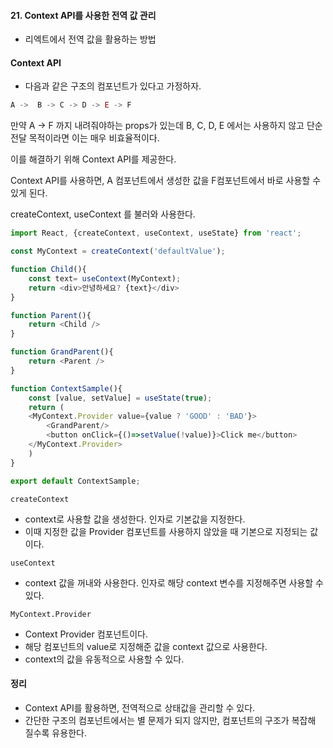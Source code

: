 #### 21. Context API를 사용한 전역 값 관리
- 리엑트에서 전역 값을 활용하는 방법

#### Context API
- 다음과 같은 구조의 컴포넌트가 있다고 가정하자.

```javascript
A ->  B -> C -> D -> E -> F
```
만약 A -> F 까지 내려줘야하는 props가 있는데 B, C,  D, E 에서는 사용하지 않고 단순 전달 목적이라면 이는 매우 비효율적이다.

이를 해결하기 위해 Context API를 제공한다.

Context API를 사용하면, A 컴포넌트에서 생성한 값을 F컴포넌트에서 바로 사용할 수 있게 된다.

createContext, useContext 를 불러와 사용한다.

```javascript
import React, {createContext, useContext, useState} from 'react';

const MyContext = createContext('defaultValue');

function Child(){
    const text= useContext(MyContext);
    return <div>안녕하세요? {text}</div>
}

function Parent(){
    return <Child />
}

function GrandParent(){
    return <Parent />
}

function ContextSample(){
    const [value, setValue] = useState(true);
    return (
    <MyContext.Provider value={value ? 'GOOD' : 'BAD'}>
        <GrandParent/>
        <button onClick={()=>setValue(!value)}>Click me</button>
    </MyContext.Provider>
    )
}

export default ContextSample;
```


`createContext`
- context로 사용할 값을 생성한다. 인자로 기본값을 지정한다.
- 이때 지정한 값을 Provider 컴포넌트를 사용하지 않았을 때 기본으로 지정되는 값이다.

`useContext`
- context 값을 꺼내와 사용한다. 인자로 해당 context 변수를 지정해주면 사용할 수 있다. 

`MyContext.Provider`
- Context Provider 컴포넌트이다.
- 해당 컴포넌트의 value로 지정해준 값을 context 값으로 사용한다.
-  context의 값을 유동적으로 사용할 수 있다.

#### 정리
- Context API를 활용하면, 전역적으로 상태값을 관리할 수 있다.
- 간단한 구조의 컴포넌트에서는 별 문제가 되지 않지만, 컴포넌트의 구조가 복잡해 질수록 유용한다.
